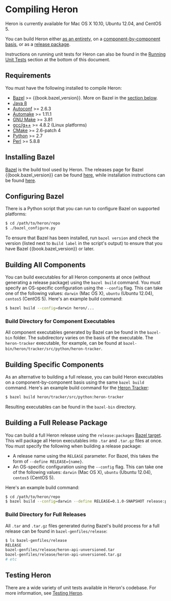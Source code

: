 # Compiling Heron

Heron is currently available for Mac OS X 10.10, Ubuntu 12.04, and CentOS 5.

You can build Heron either [as an entirety](#building-all-components), on a
[component-by-component basis](#building-specific-components), or as a [release
package](#building-a-full-release-package).

Instructions on running unit tests for Heron can also be found in the [Running
Unit Tests](#running-unit-tests) section at the bottom of this document.

## Requirements

You must have the following installed to compile Heron:

* [Bazel](http://bazel.io/docs/install.html) >= {{book.bazel_version}}. More on
  Bazel in the [section below](#installing-bazel).
* [Java
  8](http://www.oracle.com/technetwork/java/javase/downloads/jdk8-downloads-2133151.html)
* [Autoconf](http://www.gnu.org/software/autoconf/autoconf.html) >= 2.6.3
* [Automake](https://www.gnu.org/software/automake/) >= 1.11.1
* [GNU Make](https://www.gnu.org/software/make/) >= 3.81
* [gcc/g++](https://gcc.gnu.org/) >= 4.8.2 (Linux platforms)
* [CMake](https://cmake.org/) >= 2.6-patch 4
* [Python](https://www.python.org/) >= 2.7
* [Perl](https://www.perl.org/) >= 5.8.8

## Installing Bazel

[Bazel](http://bazel.io) is the build tool used by Heron. The releases page for
Bazel {{book.bazel_version}} can be found
[here](https://github.com/bazelbuild/bazel/releases/tag/{{book.bazel_version}}),
while installation instructions can be found
[here](http://bazel.io/docs/install.html).

## Configuring Bazel

There is a Python script that you can run to configure Bazel on supported
platforms:

```bash
$ cd /path/to/heron/repo
$ ./bazel_configure.py
```

To ensure that Bazel has been installed, run `bazel version` and check the
version (listed next to `Build label` in the script's output) to ensure that you
have Bazel {{book.bazel_version}} or later.

## Building All Components

You can build executables for all Heron components at once (without generating a
release package) using the `bazel build` command. You must specify an
OS-specific configuration using the `--config` flag. This can take one of the
following values: `darwin` (Mac OS X), `ubuntu` (Ubuntu 12.04), `centos5`
(CentOS 5). Here's an example build command:

```bash
$ bazel build --config=darwin heron/...
```

### Build Directory for Component Executables

All component executables generated by Bazel can be found in the `bazel-bin`
folder. The subdirectory varies on the basis of the executable. The
`heron-tracker` executable, for example, can be found at
`bazel-bin/heron/tracker/src/python/heron-tracker`.

## Building Specific Components

As an alternative to building a full release, you can build Heron executables on
a component-by-component basis using the same `bazel build` command. Here's an
example build command for the [Heron Tracker](heron-tracker.html):

```bash
$ bazel build heron/tracker/src/python:heron-tracker
```

Resulting executables can be found in the `bazel-bin` directory.

## Building a Full Release Package

You can build a full Heron release using the `release:packages` [Bazel
target](http://bazel.io/docs/build-ref.html#targets). This will package all
Heron executables into `.tar` and `.tar.gz` files at once. You must specify the
following when building a release package:

* A release name using the `RELEASE` parameter. For Bazel, this takes the form
  of `--define RELEASE={name}`.
* An OS-specific configuration using the `--config` flag.
  This can take one of the following values: `darwin` (Mac OS X), `ubuntu`
  (Ubuntu 12.04), `centos5` (CentOS 5).

Here's an example build command:

```bash
$ cd /path/to/heron/repo
$ bazel build --config=darwin --define RELEASE=0.1.0-SNAPSHOT release:packages
```

### Build Directory for Full Releases

All `.tar` and `.tar.gz` files generated during Bazel's build process for a full
release can be found in `bazel-genfiles/release`:

```bash
$ ls bazel-genfiles/release
RELEASE
bazel-genfiles/release/heron-api-unversioned.tar
bazel-genfiles/release/heron-api-unversioned.tar.gz
# etc
```

## Testing Heron

There are a wide variety of unit tests available in Heron's codebase. For more
information, see [Testing Heron](../contributors/testing.html).
